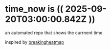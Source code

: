 # time_now is (( 2025-09-20T03:00:00.842Z ))

an automated repo that shows the currnent time

inspired by [breakingheatmap](https://github.com/breakingheatmap/breakingheatmap)